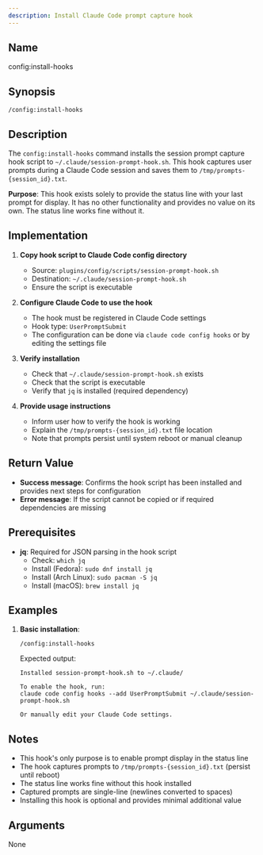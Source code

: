 ```yaml
---
description: Install Claude Code prompt capture hook
---
```


## Name

config:install-hooks

## Synopsis

```
/config:install-hooks
```

## Description

The `config:install-hooks` command installs the session prompt capture hook script to `~/.claude/session-prompt-hook.sh`.
This hook captures user prompts during a Claude Code session and saves them to `/tmp/prompts-{session_id}.txt`.

**Purpose**: This hook exists solely to provide the status line with your last prompt for display.
It has no other functionality and provides no value on its own.
The status line works fine without it.

## Implementation

1. **Copy hook script to Claude Code config directory**
   - Source: `plugins/config/scripts/session-prompt-hook.sh`
   - Destination: `~/.claude/session-prompt-hook.sh`
   - Ensure the script is executable

2. **Configure Claude Code to use the hook**
   - The hook must be registered in Claude Code settings
   - Hook type: `UserPromptSubmit`
   - The configuration can be done via `claude code config hooks` or by editing the settings file

3. **Verify installation**
   - Check that `~/.claude/session-prompt-hook.sh` exists
   - Check that the script is executable
   - Verify that `jq` is installed (required dependency)

4. **Provide usage instructions**
   - Inform user how to verify the hook is working
   - Explain the `/tmp/prompts-{session_id}.txt` file location
   - Note that prompts persist until system reboot or manual cleanup

## Return Value

- **Success message**: Confirms the hook script has been installed and provides next steps for configuration
- **Error message**: If the script cannot be copied or if required dependencies are missing

## Prerequisites

- **jq**: Required for JSON parsing in the hook script
  - Check: `which jq`
  - Install (Fedora): `sudo dnf install jq`
  - Install (Arch Linux): `sudo pacman -S jq`
  - Install (macOS): `brew install jq`

## Examples

1. **Basic installation**:
   ```
   /config:install-hooks
   ```
   Expected output:
   ```
   Installed session-prompt-hook.sh to ~/.claude/

   To enable the hook, run:
   claude code config hooks --add UserPromptSubmit ~/.claude/session-prompt-hook.sh

   Or manually edit your Claude Code settings.
   ```

## Notes

- This hook's only purpose is to enable prompt display in the status line
- The hook captures prompts to `/tmp/prompts-{session_id}.txt` (persist until reboot)
- The status line works fine without this hook installed
- Captured prompts are single-line (newlines converted to spaces)
- Installing this hook is optional and provides minimal additional value

## Arguments

None

